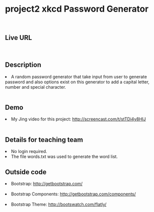 <h1>project2 xkcd Password Generator</h1><br>

<h2>Live URL </h2>

<a href="file:///Users/saefahmad/Desktop/2014-10-03_0142.swf"></a><br>


<h2>Description</h2>
<li>A random password generator that take input from user to generate password and also options exist on this generator to add a capital letter, number and special character.</li><br />


<h2>Demo</h2>
<li>My Jing video for this project: <a href="http://screencast.com/t/stTDi4y8HIJ">http://screencast.com/t/stTDi4y8HIJ</a>
</li><br/>

<h2>Details for teaching team</h2>
<li>No login required.</li>
<li>The file words.txt was used to generate the word list.</li>

<h2>Outside code</h2>

<li>Bootstrap: <a href="http://getbootstrap.com/">http://getbootstrap.com/</a>
</li><br/>
<li>Bootstrap Components: <a href="http://getbootstrap.com/components/">http://getbootstrap.com/components/</a>
</li><br/>
<li>Bootstrap Theme: <a href="http://bootswatch.com/flatly/" rel="noreferrer">http://bootswatch.com/flatly/</a>
</li><br/>

